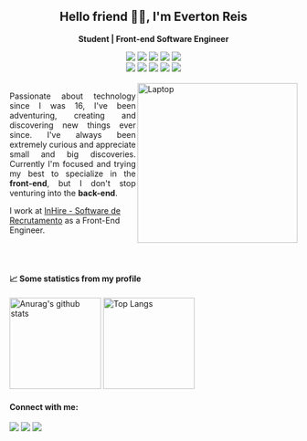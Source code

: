 <!-- Presentation -->
<h2 align="center">Hello friend 👋🏾, I'm Everton Reis</h2>
 
<!--  Title   -->
<div align="center">
 <p><strong>Student | Front-end Software Engineer</strong></p>
</div>

<!-- Tags: Languages and Tools  -->
<div align="center">
 <img src="https://img.shields.io/badge/JAVASCRIPT-121212?style=for-the-badge&logo=javascript&logoColor=F7DF1E" />
 <img src="https://img.shields.io/badge/TYPESCRIPT-121212?style=for-the-badge&logo=typescript&logoColor=3178c6" />
 <img src="https://img.shields.io/badge/REACTJS-121212?style=for-the-badge&logo=react&logoColor=61dbfb" />
 <img src="https://img.shields.io/badge/REACT%20NATIVE-121212?style=for-the-badge&logo=react&logoColor=61dbfb" />
 <img src="https://img.shields.io/badge/Next%20JS-121212?style=for-the-badge&logo=vercel&logoColor=white" />
 <br/>
 <img src="https://img.shields.io/badge/Redux-121212?style=for-the-badge&logo=redux&logoColor=764abc" />
 <img src="https://img.shields.io/badge/SCSS-121212?style=for-the-badge&logo=sass&logoColor=cc6699" />
 <img src="https://img.shields.io/badge/python-121212?style=for-the-badge&logo=python&logoColor=4b8bbe" />
 <img src="https://img.shields.io/badge/docker-121212?style=for-the-badge&logo=docker&logoColor=0db7ed" />
 <img src="https://img.shields.io/badge/git-121212?style=for-the-badge&logo=git&logoColor=F1502f" />
</div>

<br/>

<!-- Image: undraw.co -->
<img src="https://user-images.githubusercontent.com/55769021/209740040-523d7452-f0a7-4c4a-aeac-57984233993c.svg" min-width="350px" width="280px" align="right" alt="Laptop">

<!-- Main Content -->
<p align="justify">
 Passionate about technology since I was 16, I've been adventuring, creating and discovering new things ever since. 
 I've always been extremely curious and appreciate small and big discoveries. 
 Currently I'm focused and trying my best to specialize in the <strong>front-end</strong>, but I don't stop venturing into the <strong>back-end</strong>.

 I work at <a href="https://inhire.app/" target="_blank">InHire - Software de Recrutamento</a> as a Front-End Engineer.
</p>

<br/><br/>

<!-- Statistics github -->
<h4>📈 Some statistics from my profile</h4>

<div>
  <img height="160em" alt="Anurag's github stats" src="https://github-readme-stats.vercel.app/api?username=evertoont&count_private=true&theme=tokyonight"/> 
   <img height="160em" alt="Top Langs" src="https://github-readme-stats.vercel.app/api/top-langs/?username=evertoont&layout=compact&theme=tokyonight"/> 
</div>

<!-- Contact -->
<h4 align="left">Connect with me:</h4>

<a href="https://www.linkedin.com/in/evertoont/" target="_blank"><img src="https://img.shields.io/badge/-LinkedIn-%230077B5?style=for-the-badge&logo=linkedin&logoColor=white" /></a> <a href="mailto:evertoontcarmo@gmail.com"><img src="https://img.shields.io/badge/Gmail-D14836?style=for-the-badge&logo=gmail&logoColor=white" /></a> <a href="https://dev.to/evertooont"><img src="https://img.shields.io/badge/dev.to-0A0A0A?style=for-the-badge&logo=devdotto&logoColor=white" /></a>
